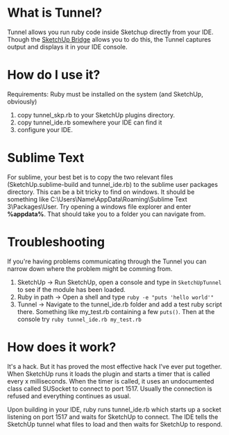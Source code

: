 What is Tunnel?
===============

Tunnel allows you run ruby code inside Sketchup directly from your IDE.  Though the [SketchUp Bridge](http://www.ibm.com/developerworks/opensource/library/os-eclipse-sketchup1/) allows you to do this, the Tunnel captures output and displays it in your IDE console.

How do I use it?
================

Requirements:  Ruby must be installed on the system (and SketchUp, obviously)

1. copy tunnel_skp.rb to your SketchUp plugins directory.
2. copy tunnel_ide.rb somewhere your IDE can find it
3. configure your IDE.

Sublime Text
============

For sublime, your best bet is to copy the two relevant files (SketchUp.sublime-build and tunnel_ide.rb) to the sublime user packages directory.  This can be a bit tricky to find on windows.  It should be something like C:\Users\Name\AppData\Roaming\Sublime Text 3\Packages\User.  Try opening a windows file explorer and enter **%appdata%**.  That should take you to a folder you can navigate from.

Troubleshooting
===============

If you're having problems communicating through the Tunnel you can narrow down where the problem might be comming from.

1. SketchUp -> Run SketchUp, open a console and type in `SketchUpTunnel` to see if the module has been loaded.
2. Ruby in path -> Open a shell and type
				`ruby -e "puts 'hello world'"`
3. Tunnel -> Navigate to the tunnel_ide.rb folder and add a test ruby script there.  Something like my_test.rb containing a few `puts()`.  Then at the console try
				`ruby tunnel_ide.rb my_test.rb`


How does it work?
=================

It's a hack.  But it has proved the most effective hack I've ever put together.  When SketchUp runs it loads the plugin and starts a timer that is called every x milliseconds.  When the timer is called, it uses an undocumented class called SUSocket to connect to port 1517.  Usually the connection is refused and everything continues as usual.

Upon building in your IDE, ruby runs tunnel_ide.rb which starts up a socket listening on port 1517 and waits for SketchUp to connect.  The IDE tells the SketchUp tunnel what files to load and then waits for SketchUp to respond.
